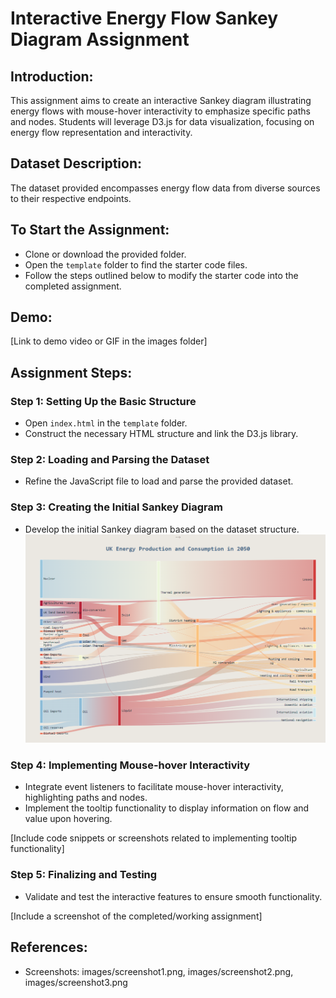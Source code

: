 # Interactive Energy Flow Sankey Diagram Assignment

## Introduction:
This assignment aims to create an interactive Sankey diagram illustrating energy flows with mouse-hover interactivity to emphasize specific paths and nodes. Students will leverage D3.js for data visualization, focusing on energy flow representation and interactivity.

## Dataset Description:
The dataset provided encompasses energy flow data from diverse sources to their respective endpoints.

## To Start the Assignment:
- Clone or download the provided folder.
- Open the `template` folder to find the starter code files.
- Follow the steps outlined below to modify the starter code into the completed assignment.

## Demo:
[Link to demo video or GIF in the images folder]

## Assignment Steps:
### Step 1: Setting Up the Basic Structure
- Open `index.html` in the `template` folder.
- Construct the necessary HTML structure and link the D3.js library.



### Step 2: Loading and Parsing the Dataset
- Refine the JavaScript file to load and parse the provided dataset.


### Step 3: Creating the Initial Sankey Diagram
- Develop the initial Sankey diagram based on the dataset structure.
![Sankey Diagram](\images\Sankey_chart.png)

### Step 4: Implementing Mouse-hover Interactivity
- Integrate event listeners to facilitate mouse-hover interactivity, highlighting paths and nodes.
- Implement the tooltip functionality to display information on flow and value upon hovering.

[Include code snippets or screenshots related to implementing tooltip functionality]

### Step 5: Finalizing and Testing
- Validate and test the interactive features to ensure smooth functionality.

[Include a screenshot of the completed/working assignment]

## References:
- Screenshots: images/screenshot1.png, images/screenshot2.png, images/screenshot3.png
